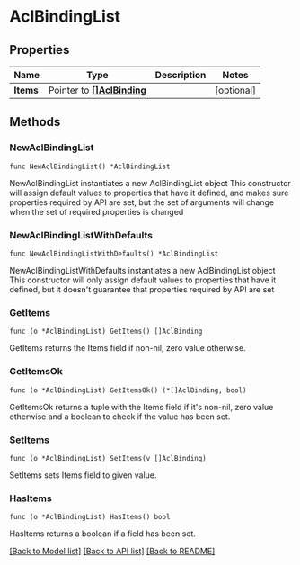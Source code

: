 # AclBindingList

## Properties

Name | Type | Description | Notes
------------ | ------------- | ------------- | -------------
**Items** | Pointer to [**[]AclBinding**](AclBinding.md) |  | [optional] 


## Methods

### NewAclBindingList

`func NewAclBindingList() *AclBindingList`

NewAclBindingList instantiates a new AclBindingList object
This constructor will assign default values to properties that have it defined,
and makes sure properties required by API are set, but the set of arguments
will change when the set of required properties is changed

### NewAclBindingListWithDefaults

`func NewAclBindingListWithDefaults() *AclBindingList`

NewAclBindingListWithDefaults instantiates a new AclBindingList object
This constructor will only assign default values to properties that have it defined,
but it doesn't guarantee that properties required by API are set


### GetItems

`func (o *AclBindingList) GetItems() []AclBinding`

GetItems returns the Items field if non-nil, zero value otherwise.

### GetItemsOk

`func (o *AclBindingList) GetItemsOk() (*[]AclBinding, bool)`

GetItemsOk returns a tuple with the Items field if it's non-nil, zero value otherwise
and a boolean to check if the value has been set.

### SetItems

`func (o *AclBindingList) SetItems(v []AclBinding)`

SetItems sets Items field to given value.

### HasItems

`func (o *AclBindingList) HasItems() bool`

HasItems returns a boolean if a field has been set.



[[Back to Model list]](../README.md#documentation-for-models) [[Back to API list]](../README.md#documentation-for-api-endpoints) [[Back to README]](../README.md)

